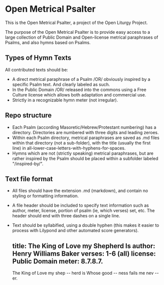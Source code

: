 Open Metrical Psalter
=====================

This is the Open Metrical Psalter, a project of the Open Liturgy Project.

The purpose of the Open Metrical Psalter is to provide easy access to a large collection of Public Domain and Open-license metrical paraphrases of Psalms, and also hymns based on Psalms.


## Types of Hymn Texts
All contributed texts should be:
 - A direct metrical paraphrase of a Psalm /OR/ obviously inspired by a specific Psalm text. And clearly labeled as such.
 - In the Public Domain /OR/ released into the commons using a Free Culture license which allows both adaptation and commercial use.
 - Strictly in a recognizable hymn meter (not irregular).

## Repo structure
 - Each Psalm (according Masoretic/Hebrew/Protestant numbering) has a directory. Directories are numbered with three digits and leading zeroes. 
 - Within each Psalm directory, metrical paraphrases are saved as .md files within that directory (not a sub-folder), with the title (usually the first line) in all-lower-case-letters-with-hyphens-for-spaces.
 - Hymns which are not (strictly speaking) metrical paraphrases, but are rather inspired by the Psalm should be placed within a subfolder labeled "/inspired-by/".

## Text file format
 - All files should have the extension .md (markdown), and contain no styling or formatting information.
 - A file header should be included to specify text information such as author, meter, license, portion of psalm (ie, which verses) set, etc. The header should end with three dashes on a single line. 
 - Text should be syllabified, using a double hyphen (this makes it easier to process with Lilypond and other automated score generators).


     title: The King of Love my Shepherd Is 
     author: Henry Williams Baker 
     verses: 1-6 (all) 
     license: Public Domain 
     meter: 8.7.8.7. 
     --- 
     The King of Love my shep -- herd is 
     Whose good -- ness fails me nev -- er.